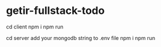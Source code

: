 # getir-fullstack-todo

cd client
npm i
npm run

cd server
add your mongodb string to .env file
npm i
npm run
